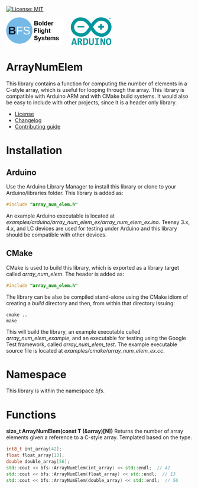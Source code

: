 [![License: MIT](https://img.shields.io/badge/License-MIT-yellow.svg)](https://opensource.org/licenses/MIT)

![Bolder Flight Systems Logo](img/logo-words_75.png) &nbsp; &nbsp; ![Arduino Logo](img/arduino_logo_75.png)

# ArrayNumElem
This library contains a function for computing the number of elements in a C-style array, which is useful for looping through the array. This library is compatible with Arduino ARM and with CMake build systems. It would also be easy to include with other projects, since it is a header only library.
   * [License](LICENSE.md)
   * [Changelog](CHANGELOG.md)
   * [Contributing guide](CONTRIBUTING.md)

# Installation

## Arduino
Use the Arduino Library Manager to install this library or clone to your Arduino/libraries folder. This library is added as:

```C++
#include "array_num_elem.h"
```

An example Arduino executable is located at *examples/arduino/array_num_elem_ex/array_num_elem_ex.ino*. Teensy 3.x, 4.x, and LC devices are used for testing under Arduino and this library should be compatible with other devices.

## CMake
CMake is used to build this library, which is exported as a library target called *array_num_elem*. The header is added as:

```C++
#include "array_num_elem.h"
```

The library can be also be compiled stand-alone using the CMake idiom of creating a *build* directory and then, from within that directory issuing:

```
cmake ..
make
```

This will build the library, an example executable called *array_num_elem_example*, and an executable for testing using the Google Test framework, called *array_num_elem_test*. The example executable source file is located at *examples/cmake/array_num_elem_ex.cc*.

# Namespace
This library is within the namespace *bfs*.

# Functions

**size_t ArrayNumElem(const T (&array)[N])** Returns the number of array elements given a reference to a C-style array. Templated based on the type.

```C++
int8_t int_array[42];
float float_array[13];
double double_array[56];
std::cout << bfs::ArrayNumElem(int_array) << std::endl;  // 42
std::cout << bfs::ArrayNumElem(float_array) << std::endl;  // 13
std::cout << bfs::ArrayNumElem(double_array) << std::endl;  // 56
```
